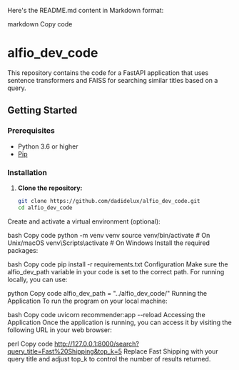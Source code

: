 Here's the README.md content in Markdown format:

markdown
Copy code
# alfio_dev_code

This repository contains the code for a FastAPI application that uses sentence transformers and FAISS for searching similar titles based on a query.

## Getting Started

### Prerequisites

- Python 3.6 or higher
- [Pip](https://pypi.org/project/pip/)

### Installation

1. **Clone the repository:**

   ```bash
   git clone https://github.com/dadidelux/alfio_dev_code.git
   cd alfio_dev_code
Create and activate a virtual environment (optional):

bash
Copy code
python -m venv venv
source venv/bin/activate  # On Unix/macOS
venv\Scripts\activate  # On Windows
Install the required packages:

bash
Copy code
pip install -r requirements.txt
Configuration
Make sure the alfio_dev_path variable in your code is set to the correct path. For running locally, you can use:

python
Copy code
alfio_dev_path = "../alfio_dev_code/"
Running the Application
To run the program on your local machine:

bash
Copy code
uvicorn recommender:app --reload
Accessing the Application
Once the application is running, you can access it by visiting the following URL in your web browser:

perl
Copy code
http://127.0.0.1:8000/search?query_title=Fast%20Shipping&top_k=5
Replace Fast Shipping with your query title and adjust top_k to control the number of results returned.